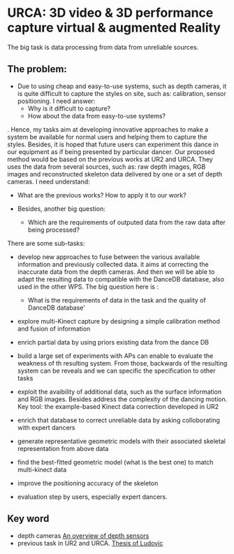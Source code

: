 # URCA: 3D video & 3D performance capture virtual & augmented Reality
The big task is data processing from data from unreliable sources.

## The problem:
- Due to using cheap and easy-to-use systems, such as depth cameras, it is quite 
difficult to capture the styles on site, such as: calibration, sensor positioning. I need answer:
  + Why is it difficult to capture?
  + How about the data from easy-to-use systems?

. Hence, my tasks aim at developing innovative approaches to make a 
system be available for normal users and helping them to capture the styles.
Besides, it is hoped that future users can experiment this dance in our equipment
as if being presented by particular dancer. Our proposed method would be based
on the previous works at UR2 and URCA. They uses the data from several sources, such as: raw depth images, RGB images and reconstructed skeleton data delivered by one or a set of depth cameras. I need understand:

  + What are the previous works? How to apply it to our work?

- Besides, another big question:

  + Which are the requirements of outputed data from the raw data after being processed?

There are some sub-tasks:
- develop new approaches to fuse between the various available information and previously collected data. it
aims at correcting the inaccurate data from the depth cameras. And then we will be able to adapt the
resulting data to compatible with the DanceDB database, also used in the other WPS. The big question here is :

  + What is the requirements of data in the task and the quality of DanceDB database'
  
- explore multi-Kinect capture by designing a simple calibration method and fusion of information
- enrich partial data by using priors existing data from the dance DB 
- build a large set of experiments with APs can enable to evaluate the weakness of th resulting system. From those, backwards of the resulting system
can be reveals and we can specific the specification to other tasks
- exploit the avaibility of additional data, such as the surface information and RGB images. Besides address the complexity of the dancing motion. Key tool: the 
example-based Kinect data correction developed in UR2
- enrich that database to correct unreliable data by asking colloborating with expert
dancers
- generate representative geometric models with their associated skeletal representation from above data
- find the best-fitted geometric model (what is the best one) to match multi-kinect
data
- improve the positioning accuracy of the skeleton
- evaluation step by users, especially expert dancers.

## Key word
- depth cameras
[An overview of depth sensors](https://blog.cometlabs.io/depth-sensors-are-the-key-to-unlocking-next-level-computer-vision-applications-3499533d3246)
- previous task in UR2 and URCA.
[Thesis of Ludovic](../documents/reference_thesis/45687_BLACHE_2016_archivage.pdf)


